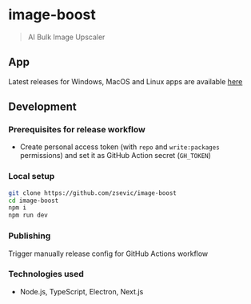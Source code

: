 # image-boost

> AI Bulk Image Upscaler

## App

Latest releases for Windows, MacOS and Linux apps are available [here](https://github.com/zsevic/image-boost/tags)

## Development

### Prerequisites for release workflow

- Create personal access token (with `repo` and `write:packages` permissions) and set it as GitHub Action secret (`GH_TOKEN`)

### Local setup

```bash
git clone https://github.com/zsevic/image-boost
cd image-boost
npm i
npm run dev
```

### Publishing

Trigger manually release config for GitHub Actions workflow

### Technologies used

- Node.js, TypeScript, Electron, Next.js
